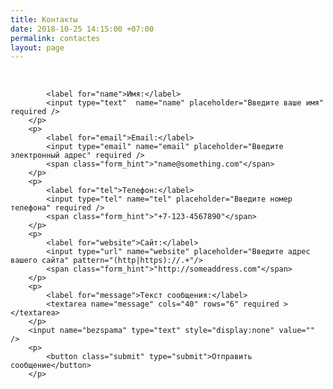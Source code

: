 ```yaml
---
title: Контакты
date: 2018-10-25 14:15:00 +07:00
permalink: contactes
layout: page
---
```


﻿<!DOCTYPE html>
<html>
<head>
	<meta charset="utf-8">
	<title>Форма обратной связи на HTML и PHP</title>
	<meta name="robots" content="noindex, nofollow"/>
	<link rel="stylesheet" media="screen" href="styles.css" >
</head>
<body>

            <label for="name">Имя:</label>
            <input type="text"  name="name" placeholder="Введите ваше имя" required />
        </p>
        <p>
            <label for="email">Email:</label>
            <input type="email" name="email" placeholder="Введите электронный адрес" required />
            <span class="form_hint">"name@something.com"</span>
        </p>
        <p>
            <label for="tel">Телефон:</label>
            <input type="tel" name="tel" placeholder="Введите номер телефона" required />
            <span class="form_hint">"+7-123-4567890"</span>
        </p>
        <p>
            <label for="website">Сайт:</label>
            <input type="url" name="website" placeholder="Введите адрес вашего сайта" pattern="(http|https)://.+"/>
            <span class="form_hint">"http://someaddress.com"</span>
        </p>
        <p>
            <label for="message">Текст сообщения:</label>
            <textarea name="message" cols="40" rows="6" required ></textarea>
        </p>
		<input name="bezspama" type="text" style="display:none" value="" />
        <p>
        	<button class="submit" type="submit">Отправить сообщение</button>
        </p>
</form>
</body>
</html>